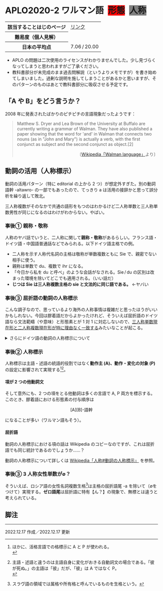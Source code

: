 # APLO2020-2 ワルマン語&ensp;<term style="background-color: red;">形態</term>&ensp;<term style="background-color: gray">人称</term>

<table>
<thead></thead>
    <tbody>
        <tr>
            <th>該当することはじのページ</th>
            <td><a href="https://kotohazi.netlify.app/problems/aplo/2020/2/">リンク</a></td>
        </tr>
        <tr>
            <th>難易度（個人見解）</th>
            <td><i class="fa fa-star"></i><i class="fa fa-star"></i><i class="fa fa-star"></i><i class="fa fa-star"></i></td>
        </tr>
        <tr>
        <th>日本の平均点</th>
        <td>7.06&thinsp;/&thinsp;20.00</td>
        </tr>
    </tbody>
</table>

- APLO の問題は二次使用のライセンスがわかりませんでした。少し見づらくなってしまうと思われますがご了承ください。
- 教科書部分が未完成のまま過去問解説（というよりメモですが）を書き始めてしまいました。過剰な説明を施してしまうことがあるかと思いますが、そのパターンのものはあとで教科書部分に吸収させる予定です。

## 「A や B」をどう言うか？
2008 年に発表されたばかりのピチピチの言語現象だったようです：

>Matthew S. Dryer and Lea Brown of the University at Buffalo are currently writing a grammar of Walman. They have also published a paper showing that the word for 'and' in Walman that connects two nouns (as in "John and Mary") is actually a verb, with the first conjunct as subject and the second conjunct as object.[2]<p style="text-align: right;">〔[Wikipedia「Walman language」](https://en.wikipedia.org/wiki/Walman_language)より〕</p>

## 動詞の活用（人称標示）
動詞の活用パターン（特に editorial の上から 2 つ）が想定外すぎた。別の動詞語幹 -altawro- の一部でもあったので、てっきり a は活用の接辞かと思って誤分析を繰り返して敗北。

三人称複数がそのなかで共通の語形をもつのはわかるけど二人称単数と三人称単数男性が同じになるのはわけがわからない。やばい。

### 事後① 親称・敬称
人称のヤバ話でいうと、二人称に関して**親称・敬称**があるらしい。フランス語・ドイツ語・中国語普通話などでみられる。以下ドイツ語主格での例。

- 二人称を示す人称代名詞の主格は敬称が単数複数ともに Sie で、親密でない相手に使う。
- 親称は単数で du、複数で ihr になる。
- 「今日から私を du と呼べ」のような会話がなされる。Sie&thinsp;/&thinsp;du の区別は改まった環境を除いてどこでも適用される。（いい話だ）
- **じつは Sie は三人称複数主格の sie と文法的に同じ語である。** ←ヤバい

### 事後③ 屈折語の動詞の人称標示
こんな調子なので、思っているより海外の人称事情は複雑だと思ったほうがいいかもしれない。今回は膠着語だからよかったけれど、そういえば屈折語のドイツ語なら文法範疇（や意味）と形態素とが 1 対 1 に対応しないので、<u>三人称単数現在形と二人称複数現在形が特に理由なく一致する</u>みたいなことが起こる。
<details>
<summary>さらにドイツ語の動詞の人称標示について</summary>
前述の Sie と sie の問題から二人称（敬称）の現在形と三人称複数現在形が一致する。詳しくは<a href="https://ja.wikipedia.org/wiki/ドイツ語の文法#規則動詞">Wikipedia「ドイツ語の文法#規則動詞」</a>を参照。
]</details>

### 事後② 人称標示
人称標示は主語・述語の統語的役割ではなく**動作主 (A)、動作・変化の対象 (P)** の設定に影響されて実現する[^1][^2]。
#### 項が 2 つの他動詞文
そして意外にも、2 つの項をとる他動詞は多くの言語で A, P 両方を標示する。このとき、膠着語における形態素の付与順序は<p><center>[A][B]-語幹</center></p>になることが多い（ワルマン語もそう）。
#### 屈折語
動詞の人称標示における項の話は Wikipedia のコピーなのですが、これは屈折語でも同じ統計であるのでしょうか……？

動詞の人称標示について詳しくは [Wikipedia「人称#動詞の人称標示」](https://ja.wikipedia.org/wiki/人称#動詞の人称標示) を参照。

### 事後③ 3 人称女性単数が∅？
そういえば、ロシア語の女性名詞複数生格[^3]は主格の屈折語尾 -a を除いて（∅をつけて）実現する。**ゼロ語尾**は屈折語に特有【ん？】の現象で、無標とは違うと考えられている。

## 脚注
[^1]: ほかに、活格言語での格標示に A と P が使われる。<br>
[^2]: 主語・述語と違うのは主語自身に変化がおきる自動詞文の場合である。「彼が死ぬ。」の主語は「彼」だが、「彼」は A ではなく P。<br>
[^3]: スラヴ語の領域では属格や所有格と呼んでいるものを生格という。
<hr>
2022.12.17 作成／2022.12.17 更新
